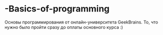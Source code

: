 # -Basics-of-programming

Основы программирования от онлайн-университета GeekBrains.
То, что нужно было пройти сразу до оплаты основного курса :)
